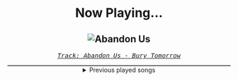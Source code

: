 <div align="center"> 
<h1>Now Playing...</h1>

![Abandon Us](https://i.scdn.co/image/ab67616d00001e024992ab275360f17274b7a867)
--
_<samp><a href="https://open.spotify.com/track/39KxX34pPo46RD3xVwfWyj">Track: Abandon Us - Bury Tomorrow</a></samp>_

<div style="border: 1px #4B5054 solid"></div>
<details>
  <summary>
    Previous played songs
  </summary>
  <table>
    <thead>
      <tr>
        <th>
          Artist
        </th>
        <th>
          Song
        </th>
        <th>
          Link
        </th>
      </tr>
    </thead>
    <tbody>
      <tr><td>Bury Tomorrow</td><td>Abandon Us</td><td><a href="https://open.spotify.com/track/39KxX34pPo46RD3xVwfWyj">https://open.spotify.com/track/39KxX34pPo46RD3xVwfWyj</a></td></tr><tr><td>Bury Tomorrow</td><td>Heretic (feat. Loz Taylor)</td><td><a href="https://open.spotify.com/track/1lHqZm5MsAc7wZ7W95KcOe">https://open.spotify.com/track/1lHqZm5MsAc7wZ7W95KcOe</a></td></tr><tr><td>Self Deception</td><td>Fight Fire With Gasoline</td><td><a href="https://open.spotify.com/track/78frUxVotRtpMrNMcyYtns">https://open.spotify.com/track/78frUxVotRtpMrNMcyYtns</a></td></tr><tr><td>Self Deception</td><td>Fight Fire With Gasoline</td><td><a href="https://open.spotify.com/track/78frUxVotRtpMrNMcyYtns">https://open.spotify.com/track/78frUxVotRtpMrNMcyYtns</a></td></tr><tr><td>Self Deception</td><td>Fight Fire With Gasoline</td><td><a href="https://open.spotify.com/track/78frUxVotRtpMrNMcyYtns">https://open.spotify.com/track/78frUxVotRtpMrNMcyYtns</a></td></tr><tr><td>Self Deception</td><td>Fight Fire With Gasoline</td><td><a href="https://open.spotify.com/track/78frUxVotRtpMrNMcyYtns">https://open.spotify.com/track/78frUxVotRtpMrNMcyYtns</a></td></tr><tr><td>Self Deception</td><td>Fight Fire With Gasoline</td><td><a href="https://open.spotify.com/track/78frUxVotRtpMrNMcyYtns">https://open.spotify.com/track/78frUxVotRtpMrNMcyYtns</a></td></tr><tr><td>Self Deception</td><td>Fight Fire With Gasoline</td><td><a href="https://open.spotify.com/track/78frUxVotRtpMrNMcyYtns">https://open.spotify.com/track/78frUxVotRtpMrNMcyYtns</a></td></tr><tr><td>Self Deception</td><td>Fight Fire With Gasoline</td><td><a href="https://open.spotify.com/track/78frUxVotRtpMrNMcyYtns">https://open.spotify.com/track/78frUxVotRtpMrNMcyYtns</a></td></tr><tr><td>Line So Thin</td><td>Done With Everything</td><td><a href="https://open.spotify.com/track/5iJ4r3UYxNwJFX0dkV3QAr">https://open.spotify.com/track/5iJ4r3UYxNwJFX0dkV3QAr</a></td></tr><tr><td>Motionless In White</td><td>Masterpiece</td><td><a href="https://open.spotify.com/track/3c9kVsKF68xMzlS0NikVn3">https://open.spotify.com/track/3c9kVsKF68xMzlS0NikVn3</a></td></tr><tr><td>Drowning Pool</td><td>One Finger and a Fist</td><td><a href="https://open.spotify.com/track/6PdEKf8CyyZfrFAGFi37gb">https://open.spotify.com/track/6PdEKf8CyyZfrFAGFi37gb</a></td></tr><tr><td>Concrete Castles</td><td>So Addicted</td><td><a href="https://open.spotify.com/track/72481BV5mKDaDStZ9cTaAR">https://open.spotify.com/track/72481BV5mKDaDStZ9cTaAR</a></td></tr><tr><td>Daughtry</td><td>Separate Ways (Worlds Apart)</td><td><a href="https://open.spotify.com/track/7goFhrbCC2m2HI3EbBYgU4">https://open.spotify.com/track/7goFhrbCC2m2HI3EbBYgU4</a></td></tr><tr><td>Citizen Soldier</td><td>Afterlife</td><td><a href="https://open.spotify.com/track/7bKfDP3DQQMmybmvoLtNLC">https://open.spotify.com/track/7bKfDP3DQQMmybmvoLtNLC</a></td></tr><tr><td>Self Deception</td><td>Fight Fire With Gasoline</td><td><a href="https://open.spotify.com/track/78frUxVotRtpMrNMcyYtns">https://open.spotify.com/track/78frUxVotRtpMrNMcyYtns</a></td></tr><tr><td>Motionless In White</td><td>Masterpiece</td><td><a href="https://open.spotify.com/track/3c9kVsKF68xMzlS0NikVn3">https://open.spotify.com/track/3c9kVsKF68xMzlS0NikVn3</a></td></tr><tr><td>Drowning Pool</td><td>One Finger and a Fist</td><td><a href="https://open.spotify.com/track/6PdEKf8CyyZfrFAGFi37gb">https://open.spotify.com/track/6PdEKf8CyyZfrFAGFi37gb</a></td></tr><tr><td>Concrete Castles</td><td>So Addicted</td><td><a href="https://open.spotify.com/track/72481BV5mKDaDStZ9cTaAR">https://open.spotify.com/track/72481BV5mKDaDStZ9cTaAR</a></td></tr><tr><td>Daughtry</td><td>Separate Ways (Worlds Apart)</td><td><a href="https://open.spotify.com/track/7goFhrbCC2m2HI3EbBYgU4">https://open.spotify.com/track/7goFhrbCC2m2HI3EbBYgU4</a></td></tr>
    </tbody>
  </table>
</details>

</div>
